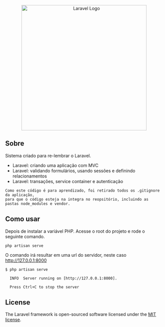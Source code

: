 <p align="center"><a href="https://laravel.com" target="_blank"><img src="https://raw.githubusercontent.com/laravel/art/master/logo-lockup/5%20SVG/2%20CMYK/1%20Full%20Color/laravel-logolockup-cmyk-red.svg" width="400" alt="Laravel Logo"></a></p>

## Sobre

Sistema criado para re-lembrar o Laravel.


- Laravel: criando uma aplicação com MVC
- Laravel: validando formulários, usando sessões e definindo relacionamentos
- Laravel: transações, service container e autenticação

```
Como este código é para aprendizado, foi retirado todos os .gitignore da aplicação,
para que o código esteja na integra no reopsitório, incluindo as pastas node_modules e vendor.
```

## Como usar

Depois de instalar a variável PHP. Acesse o root do projeto e rode o seguinte comando.
```
php artisan serve
```

O comando irá resultar em uma url do servidor, neste caso http://127.0.0.1:8000
```
$ php artisan serve

  INFO  Server running on [http://127.0.0.1:8000].

  Press Ctrl+C to stop the server
```

## License

The Laravel framework is open-sourced software licensed under the [MIT license](https://opensource.org/licenses/MIT).
